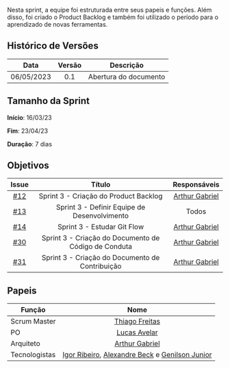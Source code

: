 Nesta sprint, a equipe foi estruturada entre seus papeis e funções. Além disso, foi criado o Product Backlog e também foi utilizado o período para o aprendizado de novas ferramentas.

## Histórico de Versões

|    Data    | Versão |       Descrição       |
| :--------: | :----: | :-------------------: |
| 06/05/2023 |  0.1   | Abertura do documento |

## Tamanho da Sprint

**Início**: 16/03/23

**Fim**: 23/04/23

**Duração**: 7 dias

## Objetivos

|                             Issue                              |                        Título                        |                    Responsáveis                     |
| :------------------------------------------------------------: | :--------------------------------------------------: | :-------------------------------------------------: |
| [#12](https://github.com/fga-eps-mds/2023.1-GuiaUnB/issues/1)  |        Sprint 3 - Criação do Product Backlog         | [Arthur Gabriel](https://github.com/ArthurGabrieel) |
| [#13](https://github.com/fga-eps-mds/2023.1-GuiaUnB/issues/3)  |     Sprint 3 - Definir Equipe de Desenvolvimento     |                        Todos                        |
| [#14](https://github.com/fga-eps-mds/2023.1-GuiaUnB/issues/3)  |             Sprint 3 - Estudar Git Flow              | [Arthur Gabriel](https://github.com/ArthurGabrieel) |
| [#30](https://github.com/fga-eps-mds/2023.1-GuiaUnB/issues/30) | Sprint 3 - Criação do Documento de Código de Conduta | [Arthur Gabriel](https://github.com/ArthurGabrieel) |
| [#31](https://github.com/fga-eps-mds/2023.1-GuiaUnB/issues/31) |   Sprint 3 - Criação do Documento de Contribuição    | [Arthur Gabriel](https://github.com/ArthurGabrieel) |



## Papeis

| Função        |                                                                           Nome                                                                            |
| ------------- | :-------------------------------------------------------------------------------------------------------------------------------------------------------: |
| Scrum Master  |                                                    [Thiago Freitas](https://github.com/thiagorfreitas)                                                    |
| PO            |                                                    [Lucas Avelar](https://github.com/LucasAvelar2711)                                                     |
| Arquiteto     |                                                    [Arthur Gabriel](https://github.com/ArthurGabrieel)                                                    |
| Tecnologistas | [Igor Ribeiro](https://github.com/igor-ribeir0), [Alexandre Beck](https://github.com/zzzBECK) e [Genilson Junior](https://github.com/GenilsonJunior99006) |